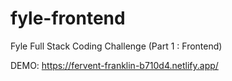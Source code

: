 # fyle-frontend
Fyle Full Stack Coding Challenge (Part 1 : Frontend) 

DEMO: https://fervent-franklin-b710d4.netlify.app/
